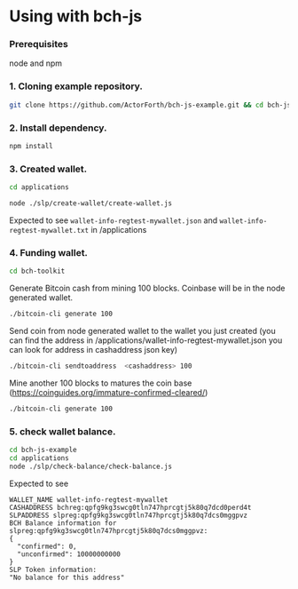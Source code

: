# Using with bch-js

### Prerequisites
node and npm

### 1. Cloning example repository.

```bash
git clone https://github.com/ActorForth/bch-js-example.git && cd bch-js-example
```
### 2. Install dependency.
```bash
npm install
```
### 3. Created wallet.
```bash
cd applications

node ./slp/create-wallet/create-wallet.js
```
Expected to see `wallet-info-regtest-mywallet.json` and `wallet-info-regtest-mywallet.txt` in /applications

### 4. Funding wallet.
```bash
cd bch-toolkit
```

Generate Bitcoin cash from mining 100 blocks. Coinbase will be in the node generated wallet.
```bash
./bitcoin-cli generate 100
```

Send coin from node generated wallet to the wallet you just created (you can find the address in /applications/wallet-info-regtest-mywallet.json you can look for address in cashaddress json key)
```bash
./bitcoin-cli sendtoaddress  <cashaddress> 100
```

Mine another 100 blocks to matures the coin base (https://coinguides.org/immature-confirmed-cleared/)
```bash
./bitcoin-cli generate 100
```
### 5. check wallet balance.
```bash
cd bch-js-example
cd applications
node ./slp/check-balance/check-balance.js

```
Expected to see

```
WALLET_NAME wallet-info-regtest-mywallet
CASHADDRESS bchreg:qpfg9kg3swcg0tln747hprcgtj5k80q7dcd0perd4t
SLPADDRESS slpreg:qpfg9kg3swcg0tln747hprcgtj5k80q7dcs0mggpvz
BCH Balance information for slpreg:qpfg9kg3swcg0tln747hprcgtj5k80q7dcs0mggpvz:
{
  "confirmed": 0,
  "unconfirmed": 10000000000
}
SLP Token information:
"No balance for this address"
```
